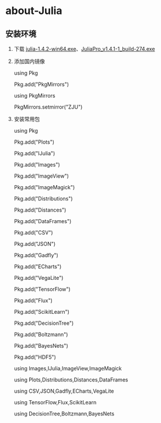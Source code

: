 # about-Julia

## 安装环境
1. 下载 [julia-1.4.2-win64.exe](https://share.weiyun.com/NC5mUNzw)、[JuliaPro_v1.4.1-1_build-274.exe](https://share.weiyun.com/K6cVQL8p)
2. 添加国内镜像

    using Pkg
    
	Pkg.add("PkgMirrors")
    
	using PkgMirrors
    
	PkgMirrors.setmirror("ZJU")

3. 安装常用包

    using Pkg

    Pkg.add("Plots")

    Pkg.add("IJulia")

    Pkg.add("Images")

    Pkg.add("ImageView")

    Pkg.add("ImageMagick")

    Pkg.add("Distributions")

    Pkg.add("Distances")

    Pkg.add("DataFrames")

    Pkg.add("CSV")

    Pkg.add("JSON")

    Pkg.add("Gadfly")

    Pkg.add("ECharts")

    Pkg.add("VegaLite")

    Pkg.add("TensorFlow")

    Pkg.add("Flux")

    Pkg.add("ScikitLearn")

    Pkg.add("DecisionTree")

    Pkg.add("Boltzmann")

    Pkg.add("BayesNets")

    Pkg.add("HDF5")

    using Images,IJulia,ImageView,ImageMagick

    using Plots,Distributions,Distances,DataFrames

    using CSV,JSON,Gadfly,ECharts,VegaLite

    using TensorFlow,Flux,ScikitLearn

    using DecisionTree,Boltzmann,BayesNets
